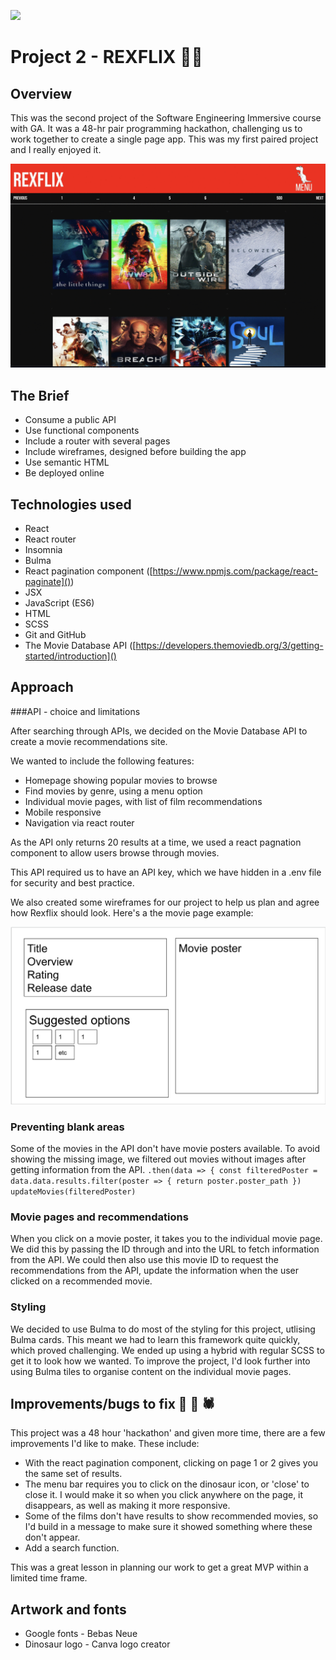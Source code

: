 ![](https://ga-dash.s3.amazonaws.com/production/assets/logo-9f88ae6c9c3871690e33280fcf557f33.png) 

# Project 2 - REXFLIX 🦖🍿

## Overview

This was the second project of the Software Engineering Immersive course with GA. It was a 48-hr pair programming hackathon, challenging us to work together to create a single page app. This was my first paired project and I really enjoyed it.

![](./rexflixgif.gif)

## The Brief
* Consume a public API
* Use functional components
* Include a router with several pages
* Include wireframes, designed before building the app
* Use semantic HTML
* Be deployed online

## Technologies used
* React
* React router
* Insomnia
* Bulma
* React pagination component ([https://www.npmjs.com/package/react-paginate]())
* JSX
* JavaScript (ES6)
* HTML
* SCSS
* Git and GitHub
* The Movie Database API ([https://developers.themoviedb.org/3/getting-started/introduction]()

## Approach

###API - choice and limitations

After searching through APIs, we decided on the Movie Database API to create a movie recommendations site.

We wanted to include the following features:

* Homepage showing popular movies to browse
* Find movies by genre, using a menu option
* Individual movie pages, with list of film recommendations
* Mobile responsive
* Navigation via react router


As the API only returns 20 results at a time, we used a react pagnation component to allow users browse through movies.

This API required us to have an API key, which we have hidden in a .env file for security and best practice.

We also created some wireframes for our project to help us plan and agree how Rexflix should look. Here's a the movie page example:

![](./wireframe.png)

### Preventing blank areas

Some of the movies in the API don't have movie posters available. To avoid showing the missing image, we filtered out movies without images after getting information from the API.
`.then(data => {
        const filteredPoster = data.data.results.filter(poster => {
          return poster.poster_path
        })
        updateMovies(filteredPoster)`
        

### Movie pages and recommendations

When you click on a movie poster, it takes you to the individual movie page. We did this by passing the ID through and into the URL to fetch information from the API. We could then also use this movie ID to request the recommendations from the API, update the information when the user clicked on a recommended movie.


### Styling

We decided to use Bulma to do most of the styling for this project, utlising Bulma cards. This meant we had to learn this framework quite quickly, which proved challenging. We ended up using a hybrid with regular SCSS to get it to look how we wanted. To improve the project, I'd look further into using Bulma tiles to organise content on the individual movie pages.


## Improvements/bugs to fix 🐜 🐛 🕷

This project was a 48 hour 'hackathon' and given more time, there are a few improvements I'd like to make. These include:

* With the react pagination component, clicking on page 1 or 2 gives you the same set of results. 
* The menu bar requires you to click on the dinosaur icon, or 'close' to close it. I would make it so when you click anywhere on the page, it disappears, as well as making it more responsive.
* Some of the films don't have results to show recommended movies, so I'd build in a message to make sure it showed something where these don't appear.
* Add a search function.

This was a great lesson in planning our work to get a great MVP within a limited time frame.

## Artwork and fonts

* Google fonts - Bebas Neue
* Dinosaur logo - Canva logo creator
 
